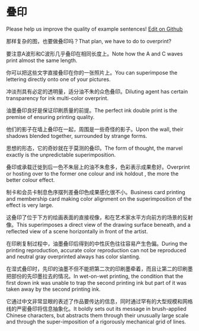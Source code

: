 # 叠印

Please help us improve the quality of example sentences! [Edit on Github](https://github.com/jiyushe/jiyu-example-sentence-source/blob/main/chinese/dieyin.md)

<p><span class="chinese">那样复杂的图，也要做叠印吗？</span><span class="english">That plan, we have to do to overprint?</span></p>

<p><span class="chinese">要注意A波形和C波形几乎叠印在相同长度上。</span><span class="english">Note how the A and C waves print almost the same length.</span></p>

<p><span class="chinese">你可以把这些文字直接叠印在你的一张照片上。</span><span class="english">You can superimpose the lettering directly onto one of your pictures.</span></p>

<p><span class="chinese">冲淡剂具有必定的透明量，适分油不朱的众色叠印。</span><span class="english">Diluting agent has certain transparency for ink multi-color overprint.</span></p>

<p><span class="chinese">油墨叠印良好是保证印刷质量的前提。</span><span class="english">The perfect ink double print is the premise of ensuring printing quality.</span></p>

<p><span class="chinese">他们的影子在墙上叠印在一起，周围是一些奇怪的影子。</span><span class="english">Upon the wall, their shadows blended together, surrounded by strange forms.</span></p>

<p><span class="chinese">思想的形态，它的奇妙就在于莫测的叠印。</span><span class="english">The form of thought, the marvel exactly is the unpredictable superimposition.</span></p>

<p><span class="chinese">叠印或承载迁徙到后一色不朱层上的油不朱愈多，色彩表示成果愈好。</span><span class="english">Overprint or hosting over to the former one colour and ink holdout , the more the better colour effect.</span></p>

<p><span class="chinese">制卡和会员卡制息色序摆列差叠印色成果感化很不小。</span><span class="english">Business card printing and membership card making color alignment on the superimposition of the effect is very large.</span></p>

<p><span class="chinese">这叠印了位于下方的绘画表面的直接视像，和在艺术家水平方向前方的场景的反射像。</span><span class="english">This superimposes a direct view of the drawing surface beneath, and a reflected view of a scene horizontally in front of the artist.</span></p>

<p><span class="chinese">在印刷复制过程中，油墨叠印后得到的中性灰色往往容易产生色偏。</span><span class="english">During the printing reproduction, accurate color reproduction can not be reproduced and neutral gray overprinted always has color slanting.</span></p>

<p><span class="chinese">在湿式叠印时，先印的油墨不但不能把第二次的印刷墨牵着，而且让第二的印刷墨把部份的先印墨拉去的情况。</span><span class="english">In wet-on-wet printing, the condition that the first down ink was unable to trap the second printing ink but part of it was taken away by the second printing ink.</span></p>

<p><span class="chinese">它通过中文非常显眼的表述了作品要传达的信息，同时通过罕有的大型规模和网格线的严密叠印将信息抽象化。</span><span class="english">It boldly sets out its message in brush-applied Chinese characters, but abstracts them through their unusually large scale and through the super-imposition of a rigorously mechanical grid of lines.</span></p>

